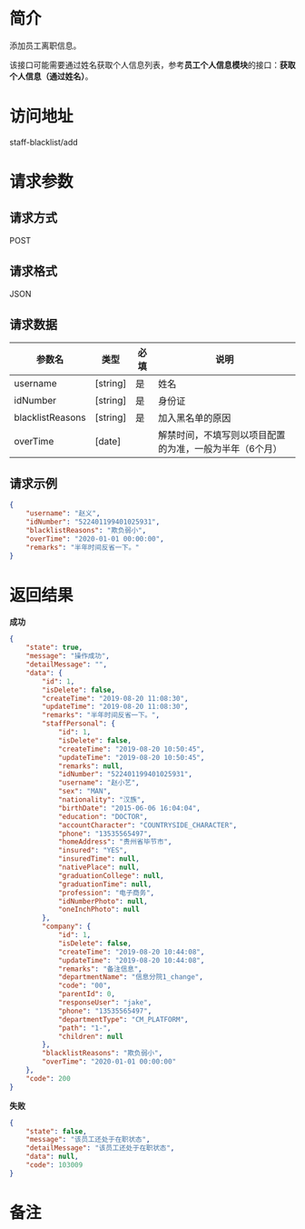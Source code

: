 # 简介
添加员工离职信息。

该接口可能需要通过姓名获取个人信息列表，参考**员工个人信息模块**的接口：**获取个人信息（通过姓名）**。

# 访问地址
staff-blacklist/add

# 请求参数

## 请求方式
POST

## 请求格式
JSON

## 请求数据
|参数名|类型|必填|说明|
|-|-|-|-|
|username|[string]|是|姓名|
|idNumber|[string]|是|身份证|
|blacklistReasons|[string]|是|加入黑名单的原因|
|overTime|[date]||解禁时间，不填写则以项目配置的为准，一般为半年（6个月）|

## 请求示例
```json
{
    "username": "赵义",
    "idNumber": "522401199401025931",
    "blacklistReasons": "欺负弱小",
    "overTime": "2020-01-01 00:00:00",
    "remarks": "半年时间反省一下。"
}
```

# 返回结果
**成功**
```json
{
    "state": true,
    "message": "操作成功",
    "detailMessage": "",
    "data": {
        "id": 1,
        "isDelete": false,
        "createTime": "2019-08-20 11:08:30",
        "updateTime": "2019-08-20 11:08:30",
        "remarks": "半年时间反省一下。",
        "staffPersonal": {
            "id": 1,
            "isDelete": false,
            "createTime": "2019-08-20 10:50:45",
            "updateTime": "2019-08-20 10:50:45",
            "remarks": null,
            "idNumber": "522401199401025931",
            "username": "赵小艺",
            "sex": "MAN",
            "nationality": "汉族",
            "birthDate": "2015-06-06 16:04:04",
            "education": "DOCTOR",
            "accountCharacter": "COUNTRYSIDE_CHARACTER",
            "phone": "13535565497",
            "homeAddress": "贵州省毕节市",
            "insured": "YES",
            "insuredTime": null,
            "nativePlace": null,
            "graduationCollege": null,
            "graduationTime": null,
            "profession": "电子商务",
            "idNumberPhoto": null,
            "oneInchPhoto": null
        },
        "company": {
            "id": 1,
            "isDelete": false,
            "createTime": "2019-08-20 10:44:08",
            "updateTime": "2019-08-20 10:44:08",
            "remarks": "备注信息",
            "departmentName": "信息分院1_change",
            "code": "00",
            "parentId": 0,
            "responseUser": "jake",
            "phone": "13535565497",
            "departmentType": "CM_PLATFORM",
            "path": "1-",
            "children": null
        },
        "blacklistReasons": "欺负弱小",
        "overTime": "2020-01-01 00:00:00"
    },
    "code": 200
}
```

**失败**
```json
{
    "state": false,
    "message": "该员工还处于在职状态",
    "detailMessage": "该员工还处于在职状态",
    "data": null,
    "code": 103009
}
```

# 备注
